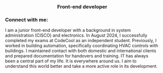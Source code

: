 <h3 align="center">Front-end developer</h3>

<h3 align="left">Connect with me:</h3>
<p>I am a junior front-end developer with a background in system administration (CISCO) and electronics. In August 2024, I successfully completed my exams at CodeCool as an independent student. Previously, I worked in building automation, specifically coordinating HVAC controls with buildings. I maintained contact with both domestic and international clients and prepared documentation for handovers and training.
IT has always been a central part of my life. It is everywhere around us. I aim to understand this world better and take a more active role in its development.</p>
